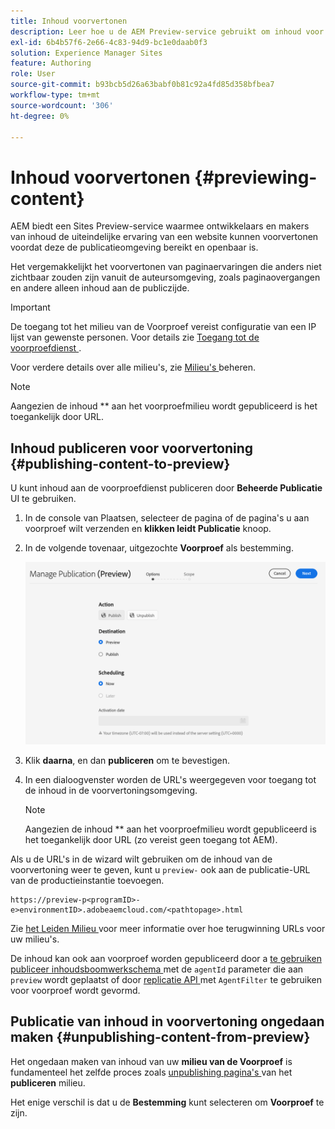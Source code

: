 ```yaml
---
title: Inhoud voorvertonen
description: Leer hoe u de AEM Preview-service gebruikt om inhoud voor te vertonen voordat u live gaat.
exl-id: 6b4b57f6-2e66-4c83-94d9-bc1e0daab0f3
solution: Experience Manager Sites
feature: Authoring
role: User
source-git-commit: b93bcb5d26a63babf0b81c92a4fd85d358bfbea7
workflow-type: tm+mt
source-wordcount: '306'
ht-degree: 0%

---
```



# Inhoud voorvertonen {#previewing-content}

AEM biedt een Sites Preview-service waarmee ontwikkelaars en makers van inhoud de uiteindelijke ervaring van een website kunnen voorvertonen voordat deze de publicatieomgeving bereikt en openbaar is.

Het vergemakkelijkt het voorvertonen van paginaervaringen die anders niet zichtbaar zouden zijn vanuit de auteursomgeving, zoals paginaovergangen en andere alleen inhoud aan de publiczijde.

>[!IMPORTANT]
>
>De toegang tot het milieu van de Voorproef vereist configuratie van een IP lijst van gewenste personen. Voor details zie [ Toegang tot de voorproefdienst ](/help/implementing/cloud-manager/manage-environments.md#access-preview-service#access-preview-service).
>
>Voor verdere details over alle milieu&#39;s, zie [ Milieu&#39;s ](/help/implementing/cloud-manager/manage-environments.md#access-preview-service) beheren.

>[!NOTE]
>
>Aangezien de inhoud ** aan het voorproefmilieu wordt gepubliceerd is het toegankelijk door URL.

## Inhoud publiceren voor voorvertoning {#publishing-content-to-preview}

U kunt inhoud aan de voorproefdienst publiceren door **Beheerde Publicatie** UI te gebruiken.

1. In de console van Plaatsen, selecteer de pagina of de pagina&#39;s u aan voorproef wilt verzenden en **klikken leidt Publicatie** knoop.
1. In de volgende tovenaar, uitgezochte **Voorproef** als bestemming.

   ![ beheerde publicatie ](/help/sites-cloud/authoring/assets/previewmanagedpublication.png)

1. Klik **daarna**, en dan **publiceren** om te bevestigen.

1. In een dialoogvenster worden de URL&#39;s weergegeven voor toegang tot de inhoud in de voorvertoningsomgeving.

   >[!NOTE]
   >
   >Aangezien de inhoud ** aan het voorproefmilieu wordt gepubliceerd is het toegankelijk door URL (zo vereist geen toegang tot AEM).

Als u de URL&#39;s in de wizard wilt gebruiken om de inhoud van de voorvertoning weer te geven, kunt u `preview-` ook aan de publicatie-URL van de productieinstantie toevoegen.

```
https://preview-p<programID>-e>environmentID>.adobeaemcloud.com/<pathtopage>.html
```

Zie [ het Leiden Milieu ](/help/implementing/cloud-manager/manage-environments.md) voor meer informatie over hoe terugwinning URLs voor uw milieu&#39;s.

De inhoud kan ook aan voorproef worden gepubliceerd door a [ te gebruiken publiceer inhoudsboomwerkschema ](/help/operations/replication.md#publish-content-tree-workflow) met de `agentId` parameter die aan `preview` wordt geplaatst of door [ replicatie API ](/help/operations/replication.md#replication-api) met `AgentFilter` te gebruiken voor voorproef wordt gevormd.

## Publicatie van inhoud in voorvertoning ongedaan maken {#unpublishing-content-from-preview}

Het ongedaan maken van inhoud van uw **milieu van de Voorproef** is fundamenteel het zelfde proces zoals [ unpublishing pagina&#39;s ](/help/sites-cloud/authoring/sites-console/publishing-pages.md#unpublishing-pages) van het **publiceren** milieu.

Het enige verschil is dat u de **Bestemming** kunt selecteren om **Voorproef** te zijn.
